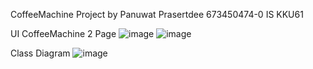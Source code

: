 CoffeeMachine Project by Panuwat Prasertdee 673450474-0 IS KKU61

UI CoffeeMachine 2 Page
![image](https://github.com/user-attachments/assets/2edc0e95-d4d7-4085-9f81-6f755b6a9d1c)
![image](https://github.com/user-attachments/assets/dc24bcbf-0630-4c4f-86fd-4d1b85f2ba91)


Class Diagram 
![image](https://github.com/user-attachments/assets/eebcf606-ce78-4c9d-a605-28de2d2f9506)
